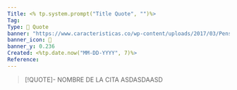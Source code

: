 ```yaml
---
Title: <% tp.system.prompt("Title Quote", "")%>
Tag: 
Type: 💭 Quote
banner: "https://www.caracteristicas.co/wp-content/uploads/2017/03/Pensamiento-e1565661865590.png "
banner_icon: 💭
banner_y: 0.236
Created: <%tp.date.now("MM-DD-YYYY", 7)%>
Reference:
---
```

> [!QUOTE]- NOMBRE DE LA CITA
>  ASDASDAASD
